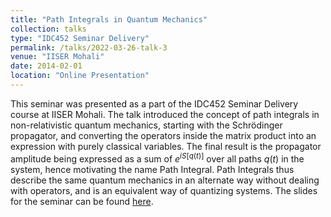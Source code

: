 ```yaml
---
title: "Path Integrals in Quantum Mechanics"
collection: talks
type: "IDC452 Seminar Delivery"
permalink: /talks/2022-03-26-talk-3
venue: "IISER Mohali"
date: 2014-02-01
location: "Online Presentation"
---
```


This seminar was presented as a part of the IDC452 Seminar Delivery course at IISER Mohali. The talk introduced the concept of path integrals in non-relativistic quantum mechanics, starting with the Schrödinger propagator, and converting the operators inside the matrix product into an expression with purely classical variables. The final result is the propagator amplitude being expressed as a sum of $e^{iS[q(t)]}$ over all paths $q(t)$ in the system, hence motivating the name Path Integral. Path Integrals thus describe the same quantum mechanics in an alternate way without dealing with operators, and is an equivalent way of quantizing systems. The slides for the  seminar can be found [here](https://en.wikipedia.org/wiki/Path_integral_formulation).
